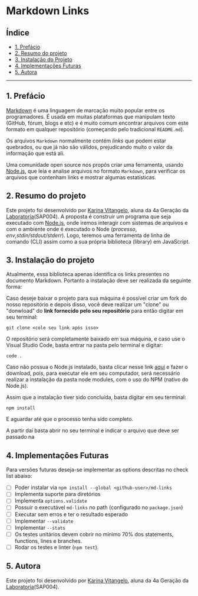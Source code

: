 # Markdown Links

## Índice

* [1. Prefácio](#1-prefácio)
* [2. Resumo do projeto](#2-resumo-do-projeto)
* [3. Instalação do Projeto](#3-instalação-do-projeto)
* [4. Implementações Futuras](#4-Implementações-Futuras)
* [5. Autora](#6-Autora)

***

## 1. Prefácio

[Markdown](https://pt.wikipedia.org/wiki/Markdown) é uma linguagem de marcação
muito popular entre os programadores. É usada em muitas plataformas que
manipulam texto (GitHub, fórum, blogs e etc) e é muito comum encontrar arquivos
com este formato em qualquer repositório (começando pelo tradicional
`README.md`).

Os arquivos `Markdown` normalmente contém _links_ que podem estar
quebrados, ou que já não são válidos, prejudicando muito o valor da
informação que está ali.

Uma comunidade open source nos propôs criar uma ferramenta, usando
[Node.js](https://nodejs.org/), que leia e analise arquivos no formato
`Markdown`, para verificar os arquivos que contenham links e mostrar algumas
estatísticas.


## 2. Resumo do projeto

Este projeto foi desenvolvido por [Karina Vitangelo](https://github.com/karinavit), aluna da 4a Geração da [Laboratoria](https://github.com/Laboratoria)(SAP004).
A proposta é construir um programa que seja executado com [Node.js](https://nodejs.org/pt-br/), onde iremos interagir com sistemas de arquivos e com o ambiente onde é executado o Node (_processo_, _env_,_stdin/stdout/stderr_). Logo, teremos uma ferramenta de linha de comando (CLI) assim como a sua própria biblioteca (library) em JavaScript.

## 3. Instalação do projeto

Atualmente, essa biblioteca apenas identifica os links presentes no documento Markdown. Portanto a instalação deve ser realizada da seguinte forma:

Caso deseje baixar o projeto para sua máquina é possível criar um fork do nosso repositório e depois disso, você deve realizar um "clone" ou "donwload" do **link fornecido pelo seu repositório** para então digitar em seu terminal:

  `git clone <cole seu link após isso>`
  
O repositório será completamente baixado em sua máquina, e caso use o Visual Studio Code, basta entrar na pasta pelo terminal e digitar:

  `code .`

Caso não possua o Node.js instalado, basta clicar nesse link [aqui](https://nodejs.org/pt-br/download/) e fazer o download, pois, para executar ele em seu computador, será necessário realizar a instalação da pasta node modules, com o uso do NPM (nativo do Node.js).

Assim que a instalação tiver sido concluída, basta digitar em seu terminal:

`npm install` 

E aguardar até que o processo tenha sido completo.

A partir daí basta abrir no seu terminal e indicar o arquivo que deve ser passado na 

## 4. Implementações Futuras

Para versões futuras deseja-se implementar as options descritas no check list abaixo:
* [ ] Poder instalar via `npm install --global <github-user>/md-links`
* [ ] Implementa suporte para diretórios
* [ ] Implementa `options.validate`
* [ ] Possuir o executável `md-links` no path (configurado no `package.json`)
* [ ] Executar sem erros e ter o resultado esperado
* [ ] Implementar `--validate`
* [ ] Implementar `--stats`
* [ ] Os testes unitários devem cobrir no mínimo 70% dos statements, functions,
  lines e branches.
* [ ] Rodar os testes e linter (`npm test`).

## 5. Autora
Este projeto foi desenvolvido por [Karina Vitangelo](https://github.com/karinavit), aluna da 4a Geração da [Laboratoria](https://github.com/Laboratoria)(SAP004).

